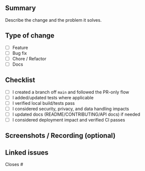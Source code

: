 ## Summary

Describe the change and the problem it solves.

## Type of change

- [ ] Feature
- [ ] Bug fix
- [ ] Chore / Refactor
- [ ] Docs

## Checklist

- [ ] I created a branch off `main` and followed the PR-only flow
- [ ] I added/updated tests where applicable
- [ ] I verified local build/tests pass
- [ ] I considered security, privacy, and data handling impacts
- [ ] I updated docs (README/CONTRIBUTING/API docs) if needed
- [ ] I considered deployment impact and verified CI passes

## Screenshots / Recording (optional)

## Linked issues

Closes #
